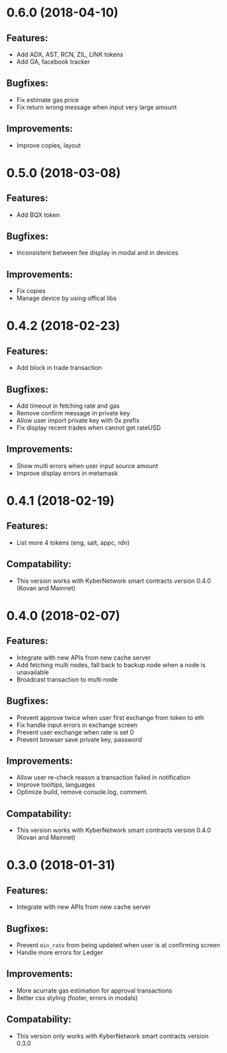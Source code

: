 # 0.6.0 (2018-04-10)
## Features:
- Add ADX, AST, RCN, ZIL, LINK tokens
- Add GA, facebook tracker

## Bugfixes:
- Fix estimate gas price
- Fix return wrong message when input very large amount

## Improvements:
- Improve copies, layout

# 0.5.0 (2018-03-08)
## Features:
- Add BQX token 

## Bugfixes:
- Inconsistent between fee display in modal and in devices

## Improvements:
- Fix copies
- Manage device by using offical libs

# 0.4.2 (2018-02-23)
## Features:
- Add block in trade transaction

## Bugfixes:
- Add timeout in fetching rate and gas
- Remove confirm message in private key
- Allow user import private key with 0x prefix
- Fix display recent trades when cannot get rateUSD

## Improvements:
- Show multi errors when user input source amount
- Improve display errors in metamask

# 0.4.1 (2018-02-19)
## Features:
- List more 4 tokens (eng, salt, appc, rdn)

## Compatability:
- This version works with KyberNetwork smart contracts version 0.4.0 (Kovan and Mainnet)

# 0.4.0 (2018-02-07)
## Features:
- Integrate with new APIs from new cache server
- Add fetching multi nodes, fall back to backup node when a node is unavailable
- Broadcast transaction to multi node

## Bugfixes:
- Prevent approve twice when user first exchange from token to eth
- Fix handle input errors in exchange screen
- Prevent user exchange when rate is set 0
- Prevent browser save private key, password

## Improvements:
- Allow user re-check reason a transaction failed in notification
- Improve tooltips, languages
- Optimize build, remove console.log, comment.

## Compatability:
- This version works with KyberNetwork smart contracts version 0.4.0 (Kovan and Mainnet)

# 0.3.0 (2018-01-31)

## Features: 
- Integrate with new APIs from new cache server 

## Bugfixes:
- Prevent `min_rate` from being updated when user is at confirming screen
- Handle more errors for Ledger

## Improvements:
- More acurrate gas estimation for approval transactions
- Better css styling (footer, errors in modals)

## Compatability:
- This version only works with KyberNetwork smart contracts version 0.3.0

 

